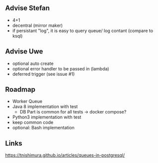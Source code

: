 Advise Stefan
--------------
* 4+1
* decentral (mirror maker)
* if persistant "log", it is easy to query queue/ log contant (compare to ksql)

Advise Uwe
----------
* optional auto create
* optional error handler to be passed in (lambda)
* deferred trigger (see issue #1)

Roadmap
-------
- Worker Queue
- Java 8 implementation with test
    - DB Part is common for all tests -> docker compose?
- Python3 implementation with test
- keep common code 
- optional: Bash implementation


Links
-----
https://tnishimura.github.io/articles/queues-in-postgresql/

